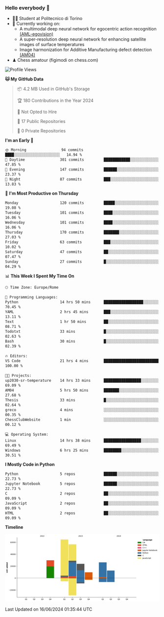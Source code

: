 ### Hello everybody 👋
- 🧑‍🎓 Student at Politecnico di Torino
- 🤖 Currently working on:
  - A multimodal deep neural network for egocentric action recognition [(AML-egovision)](https://github.com/figimodi/AML-egovision)
  - A super-resolution deep neural network for enhancing satellite images of surface temperatures
  - Image harmonization for Additive Manufacturing defect detection [(AM04)](https://github.com/figimodi/AM04)
- ♟ Chess amatour (figimodi on chess.com)

<!--
[![Figimodi's GitHub stats](https://github-readme-stats.vercel.app/api?username=figimodi&rank_icon=github&show_icons=true&include_all_commits=true)](https://github.com/figimodi/github-readme-stats)

![Top Langs](https://github-readme-stats.vercel.app/api/top-langs/?username=figimodi&layout=compact&)

[![Figimodi's WakaTime stats](https://github-readme-stats.vercel.app/api/wakatime?username=figimodi)](https://github.com/figimodi/github-readme-stats)
-->

<!--START_SECTION:waka-->
![Profile Views](http://img.shields.io/badge/Profile%20Views-0-blue)

**🐱 My GitHub Data** 

> 📦 4.2 MB Used in GitHub's Storage 
 > 
> 🏆 180 Contributions in the Year 2024
 > 
> 🚫 Not Opted to Hire
 > 
> 📜 17 Public Repositories 
 > 
> 🔑 0 Private Repositories 
 > 
**I'm an Early 🐤** 

```text
🌞 Morning                94 commits          ████░░░░░░░░░░░░░░░░░░░░░   14.94 % 
🌆 Daytime                301 commits         ████████████░░░░░░░░░░░░░   47.85 % 
🌃 Evening                147 commits         ██████░░░░░░░░░░░░░░░░░░░   23.37 % 
🌙 Night                  87 commits          ███░░░░░░░░░░░░░░░░░░░░░░   13.83 % 
```
📅 **I'm Most Productive on Thursday** 

```text
Monday                   120 commits         █████░░░░░░░░░░░░░░░░░░░░   19.08 % 
Tuesday                  101 commits         ████░░░░░░░░░░░░░░░░░░░░░   16.06 % 
Wednesday                101 commits         ████░░░░░░░░░░░░░░░░░░░░░   16.06 % 
Thursday                 170 commits         ███████░░░░░░░░░░░░░░░░░░   27.03 % 
Friday                   63 commits          ███░░░░░░░░░░░░░░░░░░░░░░   10.02 % 
Saturday                 47 commits          ██░░░░░░░░░░░░░░░░░░░░░░░   07.47 % 
Sunday                   27 commits          █░░░░░░░░░░░░░░░░░░░░░░░░   04.29 % 
```


📊 **This Week I Spent My Time On** 

```text
🕑︎ Time Zone: Europe/Rome

💬 Programming Languages: 
Python                   14 hrs 50 mins      ██████████████████░░░░░░░   70.45 % 
YAML                     2 hrs 45 mins       ███░░░░░░░░░░░░░░░░░░░░░░   13.11 % 
Text                     1 hr 50 mins        ██░░░░░░░░░░░░░░░░░░░░░░░   08.71 % 
Todotxt                  33 mins             █░░░░░░░░░░░░░░░░░░░░░░░░   02.63 % 
Bash                     30 mins             █░░░░░░░░░░░░░░░░░░░░░░░░   02.39 % 

🔥 Editors: 
VS Code                  21 hrs 4 mins       █████████████████████████   100.00 % 

🐱‍💻 Projects: 
up2030-sr-temperature    14 hrs 33 mins      █████████████████░░░░░░░░   69.09 % 
AM04                     5 hrs 50 mins       ███████░░░░░░░░░░░░░░░░░░   27.68 % 
Thesis                   33 mins             █░░░░░░░░░░░░░░░░░░░░░░░░   02.64 % 
greco                    4 mins              ░░░░░░░░░░░░░░░░░░░░░░░░░   00.35 % 
ChessClubWebsite         1 min               ░░░░░░░░░░░░░░░░░░░░░░░░░   00.12 % 

💻 Operating System: 
Linux                    14 hrs 38 mins      █████████████████░░░░░░░░   69.49 % 
Windows                  6 hrs 25 mins       ████████░░░░░░░░░░░░░░░░░   30.51 % 
```

**I Mostly Code in Python** 

```text
Python                   5 repos             ██████░░░░░░░░░░░░░░░░░░░   22.73 % 
Jupyter Notebook         5 repos             ██████░░░░░░░░░░░░░░░░░░░   22.73 % 
C                        2 repos             ██░░░░░░░░░░░░░░░░░░░░░░░   09.09 % 
JavaScript               2 repos             ██░░░░░░░░░░░░░░░░░░░░░░░   09.09 % 
HTML                     2 repos             ██░░░░░░░░░░░░░░░░░░░░░░░   09.09 % 
```



**Timeline**

![Lines of Code chart](https://raw.githubusercontent.com/figimodi/figimodi/main/assets/bar_graph.png)


 Last Updated on 16/06/2024 01:35:44 UTC
<!--END_SECTION:waka-->

<!--
**figimodi/figimodi** is a ✨ _special_ ✨ repository because its `README.md` (this file) appears on your GitHub profile.

Here are some ideas to get you started:

- 🔭 I’m currently working on ...
- 🌱 I’m currently learning ...
- 👯 I’m looking to collaborate on ...
- 🤔 I’m looking for help with ...
- 💬 Ask me about ...
- 📫 How to reach me: ...
- 😄 Pronouns: ...
- ⚡ Fun fact: ...
-->
